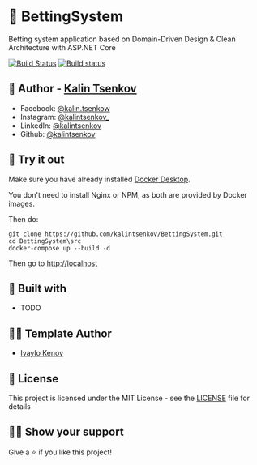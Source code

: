 # 🎰 BettingSystem

Betting system application based on Domain-Driven Design & Clean Architecture with ASP.NET Core

[![Build Status](https://dev.azure.com/Tsenkow/BettingSystem/_apis/build/status/kalintsenkov.BettingSystem?branchName=main)](https://dev.azure.com/Tsenkow/BettingSystem/_build/latest?definitionId=7&branchName=main) [![Build status](https://ci.appveyor.com/api/projects/status/hapt0atufncgqgiw?svg=true)](https://ci.appveyor.com/project/kalintsenkov/bettingsystem)

## :boy: Author - [Kalin Tsenkov](https://github.com/kalintsenkov)

- Facebook: [@kalin.tsenkow](https://www.facebook.com/kalin.tsenkow/)
- Instagram: [@kalintsenkov_](https://www.instagram.com/kalintsenkov_/)
- LinkedIn: [@kalintsenkov](https://www.linkedin.com/in/kalintsenkov/)
- Github: [@kalintsenkov](https://github.com/kalintsenkov)

## :eyes: Try it out
Make sure you have already installed [Docker Desktop](https://docs.docker.com/docker-for-windows/install/).

You don't need to install Nginx or NPM, as both are provided by Docker images.

Then do:

```
git clone https://github.com/kalintsenkov/BettingSystem.git
cd BettingSystem\src
docker-compose up --build -d
```

Then go to [http://localhost](http://localhost)

## :construction_worker: Built with

 - TODO

## 👨‍💻 Template Author

- [Ivaylo Kenov](https://github.com/ivaylokenov)

## :pencil: License

This project is licensed under the MIT License - see the [LICENSE](LICENSE) file for details

## :man_astronaut: Show your support

Give a :star: if you like this project!
